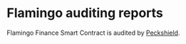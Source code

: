 # Flamingo auditing reports

Flamingo Finance Smart Contract is audited by [Peckshield](https://peckshield.cn/en).
